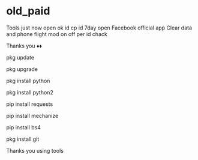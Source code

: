# old_paid
Tools just now open ok id 
cp id 7day open Facebook official app
Clear data and phone flight mod on off per id chack 

Thanks you ♦️♦️


pkg update 

pkg upgrade 

pkg install python 

pkg install python2 

pip install requests 

pip install mechanize 

pip install bs4

pkg install git 








Thanks you using tools 
